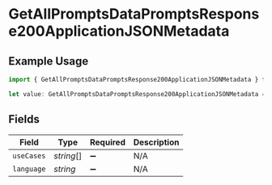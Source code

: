 # GetAllPromptsDataPromptsResponse200ApplicationJSONMetadata

## Example Usage

```typescript
import { GetAllPromptsDataPromptsResponse200ApplicationJSONMetadata } from "@orq-ai/node/models/operations";

let value: GetAllPromptsDataPromptsResponse200ApplicationJSONMetadata = {};
```

## Fields

| Field              | Type               | Required           | Description        |
| ------------------ | ------------------ | ------------------ | ------------------ |
| `useCases`         | *string*[]         | :heavy_minus_sign: | N/A                |
| `language`         | *string*           | :heavy_minus_sign: | N/A                |